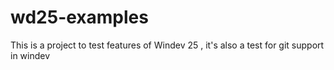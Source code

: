 # wd25-examples
This is a project to test features of Windev 25 , it's also a test for git support in windev
